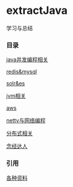 # extractJava
学习与总结



### 目录
[java并发编程相关](src/main/resources/document/concurrent.md)
<br>

[redis&mysql](src/main/resources/document/redis2mysql.md)
<br>

[solr&es](src/main/resources/document/solr2es.md)
<br>

[jvm相关](src/main/resources/document/jvm.md)
<br>

[aws](src/main/resources/document/aws.md)
<br>

[netty与网络编程](src/main/resources/document/netty.md)
<br>

[分布式相关](src/main/resources/document/distribution.md)
<br>

[念经达人](src/main/resources/document/interview.md)
<br>

### 引用
[各种资料](src/main/resources/document/reference.md)
<br>
